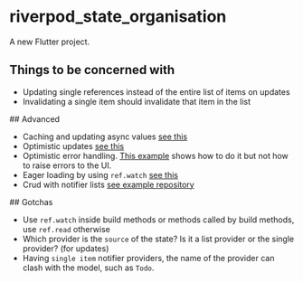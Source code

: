 # riverpod_state_organisation

A new Flutter project.

## Things to be concerned with

- Updating single references instead of the entire list of items on updates
- Invalidating a single item should invalidate that item in the list


## Advanced

- Caching and updating async values [see this](https://docs-v2.riverpod.dev/docs/essentials/combining_requests)
- Optimistic updates [see this](https://github.com/rrousselGit/riverpod/issues/2625)
- Optimistic error handling. [This example](https://github.com/rrousselGit/riverpod/issues/2625) shows how to do it but not how to raise errors to the UI.
- Eager loading by using `ref.watch` [see this](https://docs-v2.riverpod.dev/docs/essentials/eager_initialization)
- Crud with notifier lists [see example repository](https://github.com/dhafinrayhan/dummymart)


## Gotchas
- Use `ref.watch` inside build methods or methods called by build methods, use `ref.read` otherwise
- Which provider is the `source` of the state? Is it a list provider or the single provider? (for updates)
- Having `single item` notifier providers, the name of the provider can clash with the model, such as `Todo`.